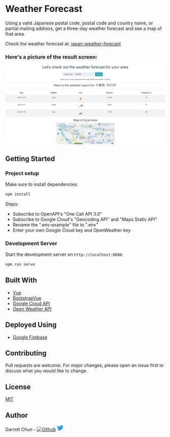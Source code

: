 # Weather Forecast

Using a valid Japanese postal code, postal code and country name, or partial mailing address, get a three-day weather forecast and see a map of that area.

Check the weather forecast at:
[japan-weather-forecast](https://japan-weather-forecast.web.app/)

### Here's a picture of the result screen:

![WeatherForecast](./src/assets/weatherScreen4.png)


## Getting Started

### Project setup

Make sure to install dependencies:

```bash
npm install
```

Steps:
- Subscribe to OpenAPI's "One Call API 3.0"
- Subscribe to Google Cloud's "Geocoding API" and "Maps Static API"
- Rename the ".env-example" file to ".env"
- Enter your own Google Cloud key and OpenWeather key

### Development Server

Start the development server on `http://localhost:8080`:

```bash
npm run serve
```



## Built With

- [Vue](https://vuejs.org/)
- [BootstrapVue](https://bootstrap-vue.org/)
- [Google Cloud API](https://cloud.google.com/apis)
- [Open Weather API](https://openweathermap.org/)


## Deployed Using

- [Google Firebase](https://firebase.google.com/)

## Contributing

Pull requests are welcome. For major changes, please open an issue first to discuss what you would like to change.

## License

[MIT](https://choosealicense.com/licenses/mit/)

## Author

Garrett Chun - [![Github][1.1]][1] [![Twitter][1.2]][2]

[1.1]: http://i.imgur.com/9I6NRUm.png
[1.2]: ./src/assets/twitter20.png
[1]: https://github.com/KapakahiCoder
[2]: http://www.twitter.com/KapakahiCoder
